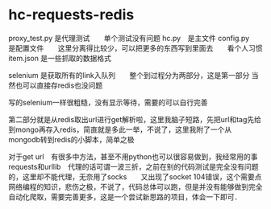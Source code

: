 # hc-requests-redis

proxy_test.py 是代理测试　　单个测试没有问题
hc.py　是主文件
config.py　是配置文件　　这里分离得比较少，可以把更多的东西写到里面去　　看个人习惯
item.json  是一些抓取的数据格式



selenium 是获取所有的link入队列　　整个到过程分为两部分，这是第一部分
当然也可以直接存redis也没问题

写的selenium一样很粗糙，没有显示等待，需要的可以自行完善


第二部分就是从redis取出url进行get解析啦，这里我脑子短路，先把url和tag先给到mongo再存入redis，简直就是多此一举，不说了，这里我附了一个从mongodb转到redis的小脚本，简单之极

对于get url　有很多中方法，甚至不用python也可以很容易做到，我经常用的事requests和urllib　代理的话可谓一波三折，之前在别的代码测试是完全没有问题的，这里却不能代理，无奈用了socks　　又出现了socket 104错误，这个需要点网络编程的知识，悲伤之极，不说了，代码总体可以跑，但是并没有能够做到完全自动化爬取，需要完善更多，这是一个尝试新思路的项目，体会一下即可．
